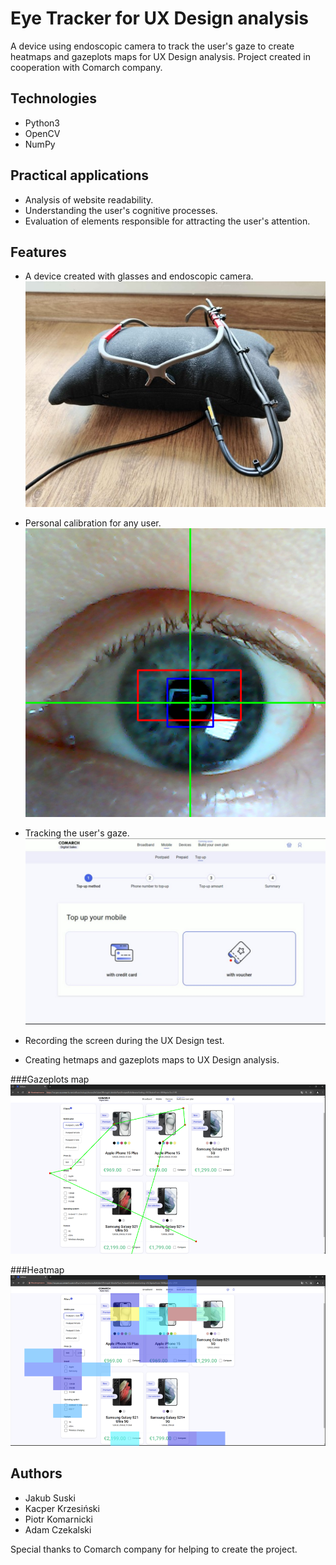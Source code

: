 # Eye Tracker for UX Design analysis
A device using endoscopic camera to track the user's gaze to create heatmaps and gazeplots maps for UX Design analysis. Project created in cooperation with Comarch company.

## Technologies
* Python3
* OpenCV
* NumPy

## Practical applications
* Analysis of website readability.
* Understanding the user's cognitive processes.
* Evaluation of elements responsible for attracting the user's attention.

## Features
* A device created with glasses and endoscopic camera.
![Device](images/device.jpg)

* Personal calibration for any user. \
![Calibration effect](images/calibration.png)

* Tracking the user's gaze.
![Eye tracking](images/eye_tracking.jpg)

* Recording the screen during the UX Design test.
* Creating hetmaps and gazeplots maps to UX Design analysis.

###Gazeplots map
![Gazeplots maps](images/gazeplot.png)

###Heatmap
![Heatmap](images/heatmap.png)

## Authors
* Jakub Suski
* Kacper Krzesiński
* Piotr Komarnicki
* Adam Czekalski

Special thanks to Comarch company for helping to create the project.